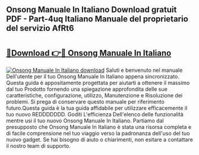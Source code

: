 ## Onsong Manuale In Italiano Download gratuit PDF - Part-4uq Italiano Manuale del proprietario del servizio AfRt6

# <h2><a href="http://dfcqfvy.blite.top/?on=Onsong+Manuale+In+Italiano">🔗Download 👉🔴 Onsong Manuale In Italiano</a></h2>

[![Onsong Manuale In Italiano download](https://i.imgur.com/lujVjoI.png)](http://dfcqfvy.blite.top/?on=Onsong+Manuale+In+Italiano)
Saluti e benvenuto nel manuale Dell'utente per il tuo Onsong Manuale In Italiano appena sincronizzato. Questa guida è appositamente progettata per aiutarti a ottenere il massimo dal tuo Prodotto fornendo una spiegazione approfondita delle sue caratteristiche, configurazione, utilizzo, Manutenzione e Risoluzione dei problemi. Si prega di conservare questo manuale per riferimento futuro.Questa guida è la tua guida affidabile per utilizzare efficacemente il tuo nuovo REDDDDDDD. Goditi L'efficienza Dell'elenco delle funzionalità mentre usi il tuo nuovo Onsong Manuale In Italiano. Partiamo dal presupposto che Onsong Manuale In Italiano è stata una risorsa completa e di facile comprensione nel tuo viaggio verso la padronanza dell'uso del tuo nuovo gadget. Se hai bisogno di aiuto o chiarimenti, non esitare a contattare il nostro team di supporto.
